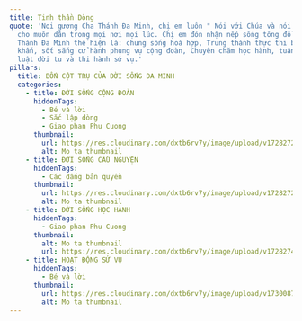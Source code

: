 ```yaml
---
title: Tinh thần Dòng
quote: 'Noi gương Cha Thánh Đa Minh, chị em luôn " Nói với Chúa và nói về Chúa"
  cho muôn dân trong mọi nơi mọi lúc. Chị em đón nhận nếp sống tông đồ đã được
  Thánh Đa Minh thể hiện là: chung sống hoà hợp, Trung thành thực thi ba lời
  khấn, sốt sắng cử hành phụng vụ cộng đoàn, Chuyên chăm học hành, tuân giữ kỷ
  luật đời tu và thi hành sứ vụ.'
pillars:
  title: BỐN CỘT TRỤ CỦA ĐỜI SỐNG ĐA MINH
  categories:
    - title: ĐỜI SỐNG CỘNG ĐOÀN
      hiddenTags:
        - Bé và lời
        - Sắc lập dòng
        - Giao phan Phu Cuong
      thumbnail:
        url: https://res.cloudinary.com/dxtb6rv7y/image/upload/v1728272561/DSCF8597_n1hntd.jpg
        alt: Mo ta thumbnail
    - title: ĐỜI SỐNG CẦU NGUYỆN
      hiddenTags:
        - Các đấng bản quyền
      thumbnail:
        url: https://res.cloudinary.com/dxtb6rv7y/image/upload/v1728272561/8T9A9118_aetk1g.jpg
        alt: Mo ta thumbnail
    - title: ĐỜI SỐNG HỌC HÀNH
      hiddenTags:
        - Giao phan Phu Cuong
      thumbnail:
        alt: Mo ta thumbnail
        url: https://res.cloudinary.com/dxtb6rv7y/image/upload/v1728274122/IMG_8170_gwkzhx.jpg
    - title: HOẠT ĐỘNG SỨ VỤ
      hiddenTags:
        - Bé và lời
      thumbnail:
        url: https://res.cloudinary.com/dxtb6rv7y/image/upload/v1730087566/hoat_dong_su_vu_n6gcca.jpg
        alt: Mo ta thumbnail
---
```


